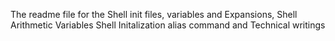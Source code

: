 The readme file for the Shell init files, variables and Expansions, Shell Arithmetic Variables Shell Initalization alias command and Technical writings
